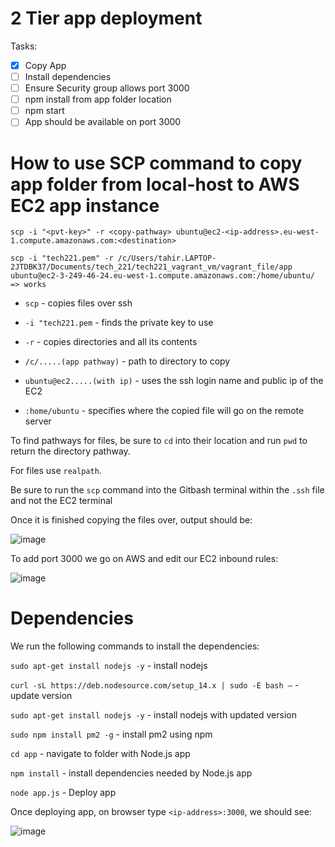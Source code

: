 # 2 Tier app deployment

Tasks:

- [x] Copy App
- [ ] Install dependencies
- [ ] Ensure Security group allows port 3000
- [ ] npm install from app folder location
- [ ] npm start
- [ ] App should be available on port 3000

# How to use SCP command to copy app folder from local-host to AWS EC2 app instance

```
scp -i "<pvt-key>" -r <copy-pathway> ubuntu@ec2-<ip-address>.eu-west-1.compute.amazonaws.com:<destination>
```
```
scp -i "tech221.pem" -r /c/Users/tahir.LAPTOP-2JTDBK37/Documents/tech_221/tech221_vagrant_vm/vagrant_file/app ubuntu@ec2-3-249-46-24.eu-west-1.compute.amazonaws.com:/home/ubuntu/     => works
```

* `scp` - copies files over ssh

* `-i "tech221.pem` - finds the private key to use

* `-r` - copies directories and all its contents

* `/c/.....(app pathway)` - path to directory to copy

* `ubuntu@ec2.....(with ip)` - uses the ssh login name and public ip of the EC2

* `:home/ubuntu` - specifies where the copied file will go on the remote server

To find pathways for files, be sure to `cd` into their location and run `pwd` to return the directory pathway.

For files use `realpath`.

Be sure to run the `scp` command into the Gitbash terminal within the `.ssh` file and not the EC2 terminal

Once it is finished copying the files over, output should be: 

![image](https://user-images.githubusercontent.com/129314018/233975963-705eb4f9-0d52-427f-8541-7cf4b9e2444b.png)


To add port 3000 we go on AWS and edit our EC2 inbound rules:

![image](https://user-images.githubusercontent.com/129314018/233978937-3bc4b243-ac38-4121-8997-fc9d246cd707.png)

# Dependencies

We run the following commands to install the dependencies:

`sudo apt-get install nodejs -y` - install nodejs

`curl -sL https://deb.nodesource.com/setup_14.x | sudo -E bash –` - update version

`sudo apt-get install nodejs -y` - install nodejs with updated version

`sudo npm install pm2 -g` - install pm2 using npm

`cd app` - navigate to folder with Node.js app

`npm install` - install dependencies needed by Node.js app

`node app.js` - Deploy app

Once deploying app, on browser type `<ip-address>:3000`, we should see:
  
![image](https://user-images.githubusercontent.com/129314018/233981897-4d246721-3d64-42f9-b986-f4382b52f29f.png)
  
  






